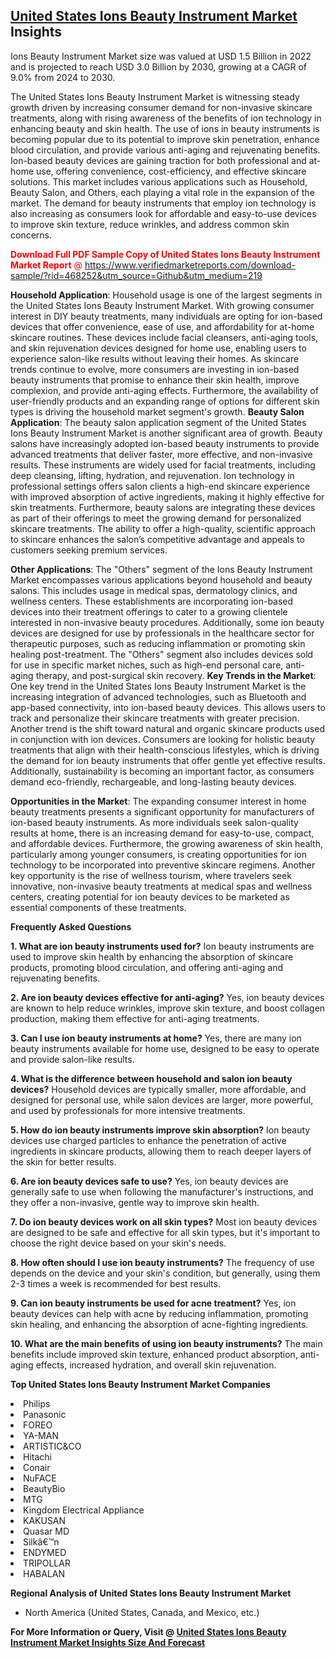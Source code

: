 <h2><a href="https://www.verifiedmarketreports.com/download-sample/?rid=468252&amp;utm_source=Github&amp;utm_medium=219" target="_blank">United States Ions Beauty Instrument Market</a> Insights</h2><p>Ions Beauty Instrument Market size was valued at USD 1.5 Billion in 2022 and is projected to reach USD 3.0 Billion by 2030, growing at a CAGR of 9.0% from 2024 to 2030.</p><p> <p>The United States Ions Beauty Instrument Market is witnessing steady growth driven by increasing consumer demand for non-invasive skincare treatments, along with rising awareness of the benefits of ion technology in enhancing beauty and skin health. The use of ions in beauty instruments is becoming popular due to its potential to improve skin penetration, enhance blood circulation, and provide various anti-aging and rejuvenating benefits. Ion-based beauty devices are gaining traction for both professional and at-home use, offering convenience, cost-efficiency, and effective skincare solutions. This market includes various applications such as Household, Beauty Salon, and Others, each playing a vital role in the expansion of the market. The demand for beauty instruments that employ ion technology is also increasing as consumers look for affordable and easy-to-use devices to improve skin texture, reduce wrinkles, and address common skin concerns. <p><span class=""><span style="color: #ff0000;"><strong>Download Full PDF Sample Copy of United States Ions Beauty Instrument Market Report</strong> @ </span><a href="https://www.verifiedmarketreports.com/download-sample/?rid=468252&amp;utm_source=Github&amp;utm_medium=219" target="_blank">https://www.verifiedmarketreports.com/download-sample/?rid=468252&amp;utm_source=Github&amp;utm_medium=219</a></span></p></p> <p><strong>Household Application</strong>: Household usage is one of the largest segments in the United States Ions Beauty Instrument Market. With growing consumer interest in DIY beauty treatments, many individuals are opting for ion-based devices that offer convenience, ease of use, and affordability for at-home skincare routines. These devices include facial cleansers, anti-aging tools, and skin rejuvenation devices designed for home use, enabling users to experience salon-like results without leaving their homes. As skincare trends continue to evolve, more consumers are investing in ion-based beauty instruments that promise to enhance their skin health, improve complexion, and provide anti-aging effects. Furthermore, the availability of user-friendly products and an expanding range of options for different skin types is driving the household market segment's growth. <strong>Beauty Salon Application</strong>: The beauty salon application segment of the United States Ions Beauty Instrument Market is another significant area of growth. Beauty salons have increasingly adopted ion-based beauty instruments to provide advanced treatments that deliver faster, more effective, and non-invasive results. These instruments are widely used for facial treatments, including deep cleansing, lifting, hydration, and rejuvenation. Ion technology in professional settings offers salon clients a high-end skincare experience with improved absorption of active ingredients, making it highly effective for skin treatments. Furthermore, beauty salons are integrating these devices as part of their offerings to meet the growing demand for personalized skincare treatments. The ability to offer a high-quality, scientific approach to skincare enhances the salon’s competitive advantage and appeals to customers seeking premium services. <p><strong>Other Applications</strong>: The "Others" segment of the Ions Beauty Instrument Market encompasses various applications beyond household and beauty salons. This includes usage in medical spas, dermatology clinics, and wellness centers. These establishments are incorporating ion-based devices into their treatment offerings to cater to a growing clientele interested in non-invasive beauty procedures. Additionally, some ion beauty devices are designed for use by professionals in the healthcare sector for therapeutic purposes, such as reducing inflammation or promoting skin healing post-treatment. The "Others" segment also includes devices sold for use in specific market niches, such as high-end personal care, anti-aging therapy, and post-surgical skin recovery. <strong>Key Trends in the Market</strong>: One key trend in the United States Ions Beauty Instrument Market is the increasing integration of advanced technologies, such as Bluetooth and app-based connectivity, into ion-based beauty devices. This allows users to track and personalize their skincare treatments with greater precision. Another trend is the shift toward natural and organic skincare products used in conjunction with ion devices. Consumers are looking for holistic beauty treatments that align with their health-conscious lifestyles, which is driving the demand for ion beauty instruments that offer gentle yet effective results. Additionally, sustainability is becoming an important factor, as consumers demand eco-friendly, rechargeable, and long-lasting beauty devices. <p><strong>Opportunities in the Market</strong>: The expanding consumer interest in home beauty treatments presents a significant opportunity for manufacturers of ion-based beauty instruments. As more individuals seek salon-quality results at home, there is an increasing demand for easy-to-use, compact, and affordable devices. Furthermore, the growing awareness of skin health, particularly among younger consumers, is creating opportunities for ion technology to be incorporated into preventive skincare regimens. Another key opportunity is the rise of wellness tourism, where travelers seek innovative, non-invasive beauty treatments at medical spas and wellness centers, creating potential for ion beauty devices to be marketed as essential components of these treatments. <p><strong>Frequently Asked Questions</strong></p> <p><strong>1. What are ion beauty instruments used for?</strong> Ion beauty instruments are used to improve skin health by enhancing the absorption of skincare products, promoting blood circulation, and offering anti-aging and rejuvenating benefits.</p> <p><strong>2. Are ion beauty devices effective for anti-aging?</strong> Yes, ion beauty devices are known to help reduce wrinkles, improve skin texture, and boost collagen production, making them effective for anti-aging treatments.</p> <p><strong>3. Can I use ion beauty instruments at home?</strong> Yes, there are many ion beauty instruments available for home use, designed to be easy to operate and provide salon-like results.</p> <p><strong>4. What is the difference between household and salon ion beauty devices?</strong> Household devices are typically smaller, more affordable, and designed for personal use, while salon devices are larger, more powerful, and used by professionals for more intensive treatments.</p> <p><strong>5. How do ion beauty instruments improve skin absorption?</strong> Ion beauty devices use charged particles to enhance the penetration of active ingredients in skincare products, allowing them to reach deeper layers of the skin for better results.</p> <p><strong>6. Are ion beauty devices safe to use?</strong> Yes, ion beauty devices are generally safe to use when following the manufacturer's instructions, and they offer a non-invasive, gentle way to improve skin health.</p> <p><strong>7. Do ion beauty devices work on all skin types?</strong> Most ion beauty devices are designed to be safe and effective for all skin types, but it's important to choose the right device based on your skin's needs.</p> <p><strong>8. How often should I use ion beauty instruments?</strong> The frequency of use depends on the device and your skin's condition, but generally, using them 2-3 times a week is recommended for best results.</p> <p><strong>9. Can ion beauty instruments be used for acne treatment?</strong> Yes, ion beauty devices can help with acne by reducing inflammation, promoting skin healing, and enhancing the absorption of acne-fighting ingredients.</p> <p><strong>10. What are the main benefits of using ion beauty instruments?</strong> The main benefits include improved skin texture, enhanced product absorption, anti-aging effects, increased hydration, and overall skin rejuvenation.</p> </p><p><strong>Top United States Ions Beauty Instrument Market Companies</strong></p><div data-test-id=""><p><li>Philips</li><li> Panasonic</li><li> FOREO</li><li> YA-MAN</li><li> ARTISTIC&CO</li><li> Hitachi</li><li> Conair</li><li> NuFACE</li><li> BeautyBio</li><li> MTG</li><li> Kingdom Electrical Appliance</li><li> KAKUSAN</li><li> Quasar MD</li><li> Silkâ€™n</li><li> ENDYMED</li><li> TRIPOLLAR</li><li> HABALAN</li></p><div><strong>Regional Analysis of&nbsp;United States Ions Beauty Instrument Market</strong></div><ul><li dir="ltr"><p dir="ltr">North America&nbsp;(United States, Canada, and Mexico, etc.)</p></li></ul><p><strong>For More Information or Query, Visit @&nbsp;</strong><strong><a href="https://www.verifiedmarketreports.com/product/ions-beauty-instrument-market/?utm_source=Github&amp;utm_medium=219" target="_blank">United States Ions Beauty Instrument Market Insights Size And Forecast</a></strong></p></div>
